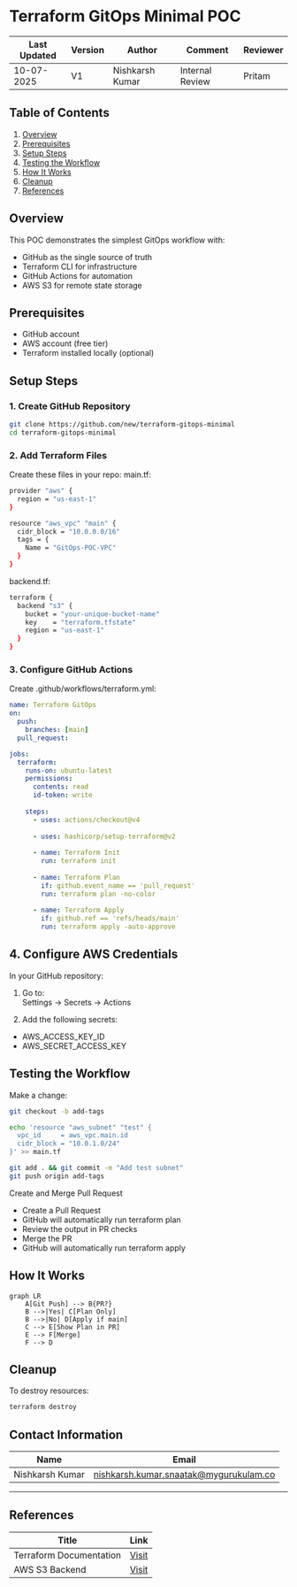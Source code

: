 # Terraform GitOps Minimal POC

| Last Updated | Version | Author          | Comment         | Reviewer |
|--------------|---------|-----------------|-----------------|----------|
|  10-07-2025  | V1      | Nishkarsh Kumar | Internal Review | Pritam   |

## Table of Contents
1. [Overview](#overview)
2. [Prerequisites](#prerequisites)
3. [Setup Steps](#setup-steps)
4. [Testing the Workflow](#testing-the-workflow)
5. [How It Works](#how-it-works)
6. [Cleanup](#cleanup)
7. [References](#references)

## Overview
This POC demonstrates the simplest GitOps workflow with:
- GitHub as the single source of truth
- Terraform CLI for infrastructure
- GitHub Actions for automation
- AWS S3 for remote state storage

## Prerequisites
- GitHub account
- AWS account (free tier)
- Terraform installed locally (optional)

## Setup Steps

### 1. Create GitHub Repository
```bash
git clone https://github.com/new/terraform-gitops-minimal
cd terraform-gitops-minimal
```

### 2. Add Terraform Files
Create these files in your repo:
main.tf:
```bash
provider "aws" {
  region = "us-east-1"
}

resource "aws_vpc" "main" {
  cidr_block = "10.0.0.0/16"
  tags = {
    Name = "GitOps-POC-VPC"
  }
}
```

backend.tf:
```bash
terraform {
  backend "s3" {
    bucket = "your-unique-bucket-name"
    key    = "terraform.tfstate"
    region = "us-east-1"
  }
}
```

### 3. Configure GitHub Actions
Create .github/workflows/terraform.yml:

```yaml
name: Terraform GitOps
on:
  push:
    branches: [main]
  pull_request:

jobs:
  terraform:
    runs-on: ubuntu-latest
    permissions:
      contents: read
      id-token: write
      
    steps:
      - uses: actions/checkout@v4
      
      - uses: hashicorp/setup-terraform@v2
      
      - name: Terraform Init
        run: terraform init
        
      - name: Terraform Plan
        if: github.event_name == 'pull_request'
        run: terraform plan -no-color
        
      - name: Terraform Apply
        if: github.ref == 'refs/heads/main'
        run: terraform apply -auto-approve
```

## 4. Configure AWS Credentials

In your GitHub repository:

1. Go to:  
   Settings → Secrets → Actions

2. Add the following secrets:

- AWS_ACCESS_KEY_ID  
- AWS_SECRET_ACCESS_KEY

## Testing the Workflow

Make a change:

```bash
git checkout -b add-tags

echo 'resource "aws_subnet" "test" { 
  vpc_id     = aws_vpc.main.id
  cidr_block = "10.0.1.0/24"
}' >> main.tf

git add . && git commit -m "Add test subnet"
git push origin add-tags
```

Create and Merge Pull Request

- Create a Pull Request
- GitHub will automatically run terraform plan
- Review the output in PR checks
- Merge the PR
- GitHub will automatically run terraform apply

## How It Works

```mermaid
graph LR
    A[Git Push] --> B{PR?}
    B -->|Yes| C[Plan Only]
    B -->|No| D[Apply if main]
    C --> E[Show Plan in PR]
    E --> F[Merge]
    F --> D
```

## Cleanup

To destroy resources:

```bash
terraform destroy
```

## Contact Information  
| **Name**    | **Email**                |
|-------------|--------------------------|
| Nishkarsh Kumar     | nishkarsh.kumar.snaatak@mygurukulam.co  |  

---

## References  

| Title                          | Link                                                                 |  
|--------------------------------|----------------------------------------------------------------------|  
| Terraform Documentation       | [Visit](https://developer.hashicorp.com/terraform/docs) |  
| AWS S3 Backend                  | [Visit](https://developer.hashicorp.com/terraform/language/backend/s3) |
